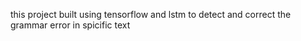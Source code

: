 this project built using tensorflow and lstm to detect and correct the grammar error in spicific text

